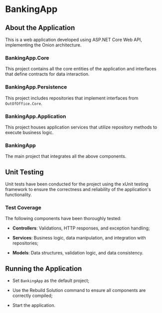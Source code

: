 # BankingApp

## About the Application

This is a web application developed using ASP.NET Core Web API, implementing the Onion architecture.

### BankingApp.Core

This project contains all the core entities of the application and interfaces that define contracts for data interaction.

### BankingApp.Persistence

This project includes repositories that implement interfaces from `OutOfOffice.Core`.

### BankingApp.Application

This project houses application services that utilize repository methods to execute business logic.

### BankingApp

The main project that integrates all the above components.

## Unit Testing

Unit tests have been conducted for the project using the xUnit testing framework to ensure the correctness and reliability of the application's functionality.

### Test Coverage

The following components have been thoroughly tested:

  - **Controllers**: Validations, HTTP responses, and exception handling;
  
  - **Services**: Business logic, data manipulation, and integration with repositories;
  
  - **Models**: Data structures, validation logic, and data consistency.

## Running the Application

  - Set `BankingApp` as the default project;
  
  - Use the Rebuild Solution command to ensure all components are correctly compiled;
  
  - Start the application.
